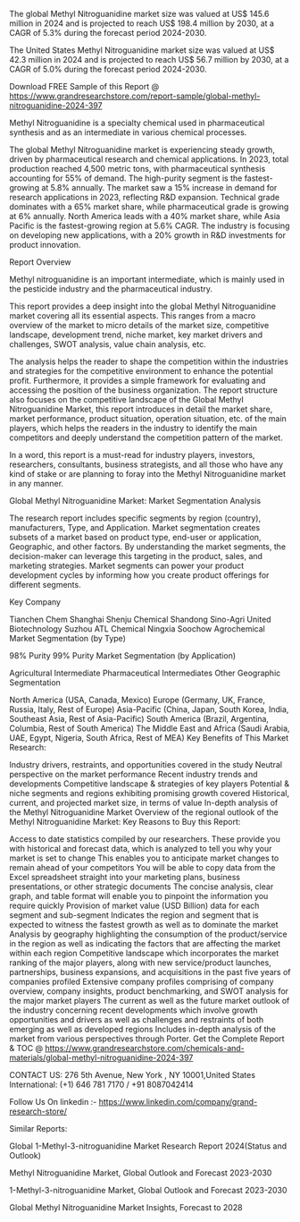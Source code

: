  The global Methyl Nitroguanidine market size was valued at US$ 145.6 million in 2024 and is projected to reach US$ 198.4 million by 2030, at a CAGR of 5.3% during the forecast period 2024-2030.



The United States Methyl Nitroguanidine market size was valued at US$ 42.3 million in 2024 and is projected to reach US$ 56.7 million by 2030, at a CAGR of 5.0% during the forecast period 2024-2030.

Download FREE Sample of this Report @ https://www.grandresearchstore.com/report-sample/global-methyl-nitroguanidine-2024-397




Methyl Nitroguanidine is a specialty chemical used in pharmaceutical synthesis and as an intermediate in various chemical processes.



The global Methyl Nitroguanidine market is experiencing steady growth, driven by pharmaceutical research and chemical applications. In 2023, total production reached 4,500 metric tons, with pharmaceutical synthesis accounting for 55% of demand. The high-purity segment is the fastest-growing at 5.8% annually. The market saw a 15% increase in demand for research applications in 2023, reflecting R&D expansion. Technical grade dominates with a 65% market share, while pharmaceutical grade is growing at 6% annually. North America leads with a 40% market share, while Asia Pacific is the fastest-growing region at 5.6% CAGR. The industry is focusing on developing new applications, with a 20% growth in R&D investments for product innovation.



Report Overview







Methyl nitroguanidine is an important intermediate, which is mainly used in the pesticide industry and the pharmaceutical industry.



This report provides a deep insight into the global Methyl Nitroguanidine market covering all its essential aspects. This ranges from a macro overview of the market to micro details of the market size, competitive landscape, development trend, niche market, key market drivers and challenges, SWOT analysis, value chain analysis, etc.



The analysis helps the reader to shape the competition within the industries and strategies for the competitive environment to enhance the potential profit. Furthermore, it provides a simple framework for evaluating and accessing the position of the business organization. The report structure also focuses on the competitive landscape of the Global Methyl Nitroguanidine Market, this report introduces in detail the market share, market performance, product situation, operation situation, etc. of the main players, which helps the readers in the industry to identify the main competitors and deeply understand the competition pattern of the market.



In a word, this report is a must-read for industry players, investors, researchers, consultants, business strategists, and all those who have any kind of stake or are planning to foray into the Methyl Nitroguanidine market in any manner.



Global Methyl Nitroguanidine Market: Market Segmentation Analysis



The research report includes specific segments by region (country), manufacturers, Type, and Application. Market segmentation creates subsets of a market based on product type, end-user or application, Geographic, and other factors. By understanding the market segments, the decision-maker can leverage this targeting in the product, sales, and marketing strategies. Market segments can power your product development cycles by informing how you create product offerings for different segments.



Key Company



Tianchen Chem
Shanghai Shenju Chemical
Shandong Sino-Agri United Biotechnology
Suzhou ATL Chemical
Ningxia Soochow Agrochemical
Market Segmentation (by Type)



98% Purity
99% Purity
Market Segmentation (by Application)



Agricultural Intermediate
Pharmaceutical Intermediates
Other
Geographic Segmentation



North America (USA, Canada, Mexico)
Europe (Germany, UK, France, Russia, Italy, Rest of Europe)
Asia-Pacific (China, Japan, South Korea, India, Southeast Asia, Rest of Asia-Pacific)
South America (Brazil, Argentina, Columbia, Rest of South America)
The Middle East and Africa (Saudi Arabia, UAE, Egypt, Nigeria, South Africa, Rest of MEA)
Key Benefits of This Market Research:



Industry drivers, restraints, and opportunities covered in the study
Neutral perspective on the market performance
Recent industry trends and developments
Competitive landscape & strategies of key players
Potential & niche segments and regions exhibiting promising growth covered
Historical, current, and projected market size, in terms of value
In-depth analysis of the Methyl Nitroguanidine Market
Overview of the regional outlook of the Methyl Nitroguanidine Market:
Key Reasons to Buy this Report:



Access to date statistics compiled by our researchers. These provide you with historical and forecast data, which is analyzed to tell you why your market is set to change
This enables you to anticipate market changes to remain ahead of your competitors
You will be able to copy data from the Excel spreadsheet straight into your marketing plans, business presentations, or other strategic documents
The concise analysis, clear graph, and table format will enable you to pinpoint the information you require quickly
Provision of market value (USD Billion) data for each segment and sub-segment
Indicates the region and segment that is expected to witness the fastest growth as well as to dominate the market
Analysis by geography highlighting the consumption of the product/service in the region as well as indicating the factors that are affecting the market within each region
Competitive landscape which incorporates the market ranking of the major players, along with new service/product launches, partnerships, business expansions, and acquisitions in the past five years of companies profiled
Extensive company profiles comprising of company overview, company insights, product benchmarking, and SWOT analysis for the major market players
The current as well as the future market outlook of the industry concerning recent developments which involve growth opportunities and drivers as well as challenges and restraints of both emerging as well as developed regions
Includes in-depth analysis of the market from various perspectives through Porter.
Get the Complete Report & TOC @ https://www.grandresearchstore.com/chemicals-and-materials/global-methyl-nitroguanidine-2024-397
 
 

CONTACT US:
276 5th Avenue, New York , NY 10001,United States
International: (+1) 646 781 7170 / +91 8087042414

Follow Us On linkedin :- https://www.linkedin.com/company/grand-research-store/


Similar Reports:

Global 1-Methyl-3-nitroguanidine Market Research Report 2024(Status and Outlook)

Methyl Nitroguanidine Market, Global Outlook and Forecast 2023-2030

1-Methyl-3-nitroguanidine Market, Global Outlook and Forecast 2023-2030

Global Methyl Nitroguanidine Market Insights, Forecast to 2028
